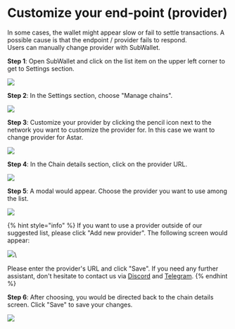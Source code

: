# Customize your end-point (provider)

In some cases, the wallet might appear slow or fail to settle transactions. A possible cause is that the endpoint / provider fails to respond. \
Users can manually change provider with SubWallet.&#x20;

**Step 1**: Open SubWallet and click on the list item on the upper left corner to get to Settings section.

![](<../.gitbook/assets/image (23) (5).png>)



**Step 2**: In the Settings section, choose "Manage chains".

![](<../.gitbook/assets/image (277).png>)



**Step 3**: Customize your provider by clicking the pencil icon next to the network you want to customize the provider for. In this case we want to change provider for Astar.

![](<../.gitbook/assets/image (22) (1).png>)



**Step 4**: In the Chain details section, click on the provider URL.

![](<../.gitbook/assets/image (15) (3).png>)



**Step 5**: A modal would appear. Choose the provider you want to use among the list.

![](<../.gitbook/assets/image (275).png>)

{% hint style="info" %}
If you want to use a provider outside of our suggested list, please click "Add new provider". The following screen would appear:

![](<../.gitbook/assets/image (276).png>)\


Please enter the provider's URL and click "Save". If you need any further assistant, don't hesitate to contact us via [Discord](https://discord.gg/CvVewvApry)  and [Telegram](https://t.me/subwallet).
{% endhint %}

**Step 6**: After choosing, you would be directed back to the chain details screen. Click "Save" to save your changes.

![](<../.gitbook/assets/image (23) (2).png>)
